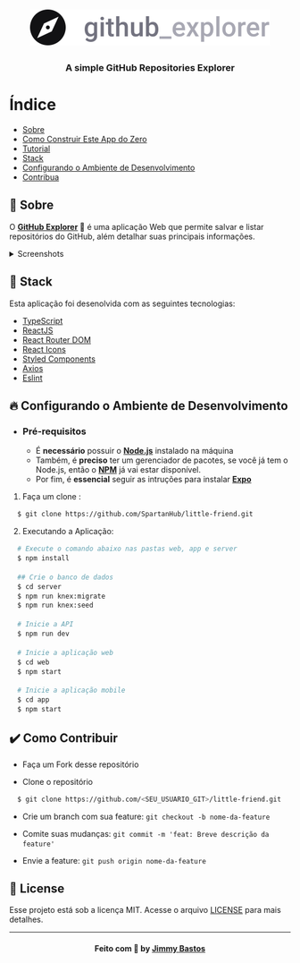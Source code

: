 <h1 align="center">
  <img src=".github/logo.svg" alt="Logo">
</h1>

<h3 align="center">
  A simple GitHub Repositories Explorer
</h3>

# Índice

- [Sobre](#sobre)
- [Como Construir Este App do Zero](#tutorial)
- [Tutorial](#tutorial)
- [Stack](#tecnologias-utilizadas)
- [Configurando o Ambiente de Desenvolvimento](#como-usar)
- [Contribua](#como-contribuir)

<a id="sobre"></a>

## :bookmark:  Sobre

O <strong>[GitHub Explorer](https://jimmybastos.github.io/github-explorer/) 📲</strong> é uma aplicação Web que permite salvar e listar repositórios do GitHub, além detalhar suas principais informações.

<details><summary>Screenshots</summary>

</details>

<a id="tecnologias-utilizadas"></a>

## :rocket: Stack

Esta aplicação foi desenolvida com as seguintes tecnologias:

- [TypeScript](https://www.typescriptlang.org/)
- [ReactJS](https://reactjs.org/)
- [React Router DOM](https://reacttraining.com/react-router/)
- [React Icons](https://react-icons.netlify.com/#/)
- [Styled Components](https://styled-components.com/)
- [Axios](https://github.com/axios/axios)
- [Eslint](https://eslint.org/)

<a id="como-usar"></a>

## :fire:  Configurando o Ambiente de Desenvolvimento

- ### **Pré-requisitos**

  - É **necessário** possuir o **[Node.js](https://nodejs.org/en/)** instalado na máquina
  - Também, é **preciso** ter um gerenciador de pacotes, se você já tem o Node.js, então o **[NPM](https://www.npmjs.com/)** já vai estar disponível.
  - Por fim, é **essencial** seguir as intruções para instalar **[Expo](https://expo.io/)**

1. Faça um clone :

```sh
  $ git clone https://github.com/SpartanHub/little-friend.git
```

2. Executando a Aplicação:

```sh
  # Execute o comando abaixo nas pastas web, app e server
  $ npm install

  ## Crie o banco de dados
  $ cd server
  $ npm run knex:migrate
  $ npm run knex:seed

  # Inicie a API
  $ npm run dev

  # Inicie a aplicação web
  $ cd web
  $ npm start

  # Inicie a aplicação mobile
  $ cd app
  $ npm start
```

<a id="como-contribuir"></a>

## :heavy_check_mark: Como Contribuir

- Faça um Fork desse repositório

- Clone o repositório
```sh
  $ git clone https://github.com/<SEU_USUARIO_GIT>/little-friend.git
```
- Crie um branch com sua feature: `git checkout -b nome-da-feature`

- Comite suas mudanças: `git commit -m 'feat: Breve descrição da feature'`

- Envie a feature: `git push origin nome-da-feature`

## :memo:  License

Esse projeto está sob a licença MIT. Acesse o arquivo [LICENSE](LICENSE) para mais detalhes.

---

<h4 align="center">
    Feito com 💜  by <a href="https://www.linkedin.com/in/jimmybastos" target="_blank">Jimmy Bastos</a>
</h4>
